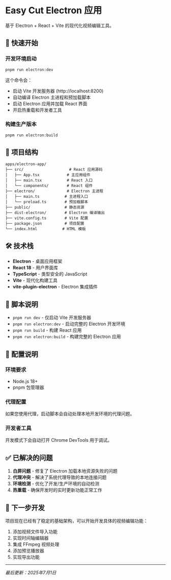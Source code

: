 # Easy Cut Electron 应用

基于 Electron + React + Vite 的现代化视频编辑工具。

## 🚀 快速开始

### 开发环境启动

```bash
pnpm run electron:dev
```

这个命令会：

- 启动 Vite 开发服务器 (http://localhost:8200)
- 自动编译 Electron 主进程和预加载脚本
- 启动 Electron 应用并加载 React 界面
- 开启热重载和开发者工具

### 构建生产版本

```bash
pnpm run electron:build
```

## 📁 项目结构

```
apps/electron-app/
├── src/                    # React 应用源码
│   ├── App.tsx            # 主应用组件
│   ├── main.tsx           # React 入口
│   └── components/        # React 组件
├── electron/              # Electron 主进程
│   ├── main.ts           # 主进程入口
│   └── preload.ts        # 预加载脚本
├── public/               # 静态资源
├── dist-electron/        # Electron 编译输出
├── vite.config.ts        # Vite 配置
├── package.json          # 项目配置
└── index.html           # HTML 模板
```

## 🛠️ 技术栈

- **Electron** - 桌面应用框架
- **React 18** - 用户界面库
- **TypeScript** - 类型安全的 JavaScript
- **Vite** - 现代化构建工具
- **vite-plugin-electron** - Electron 集成插件

## 📝 脚本说明

- `pnpm run dev` - 仅启动 Vite 开发服务器
- `pnpm run electron:dev` - 启动完整的 Electron 开发环境
- `pnpm run build` - 构建 React 应用
- `pnpm run electron:build` - 构建完整的 Electron 应用

## 🔧 配置说明

### 环境要求

- Node.js 18+
- pnpm 包管理器

### 代理配置

如果您使用代理，启动脚本会自动处理本地开发环境的代理问题。

### 开发者工具

开发模式下会自动打开 Chrome DevTools 用于调试。

## ✅ 已解决的问题

1. **白屏问题** - 修复了 Electron 加载本地资源失败的问题
2. **代理冲突** - 解决了系统代理导致的本地连接问题
3. **环境检测** - 优化了开发/生产环境的自动检测
4. **热重载** - 确保开发时的实时更新功能正常工作

## 🎯 下一步开发

项目现在已经有了稳定的基础架构，可以开始开发具体的视频编辑功能：

1. 添加视频文件导入功能
2. 实现时间轴编辑器
3. 集成 FFmpeg 视频处理
4. 添加预览播放器
5. 实现导出功能

---

_最后更新：2025年7月1日_
